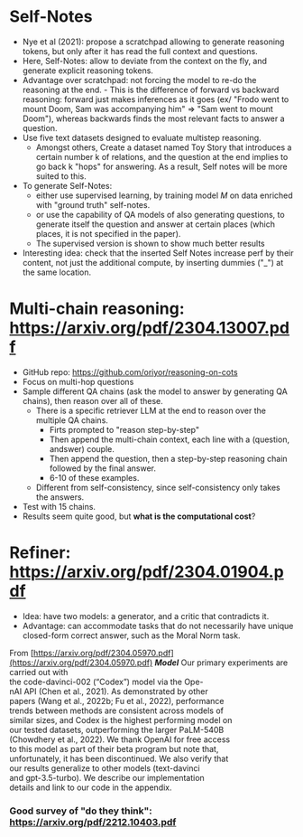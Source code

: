 # Self-Notes
- Nye et al (2021): propose a scratchpad allowing to generate reasoning tokens, but only after it has read the full context and questions.
- Here, Self-Notes: allow to deviate from the context on the fly, and generate explicit reasoning tokens.
- Advantage over scratchpad: not forcing the model to re-do the reasoning at the end.
		- This is the difference of forward vs backward reasoning: forward just makes inferences as it goes (ex/ "Frodo went to mount Doom, Sam was accompanying him" => "Sam went to mount Doom"), whereas backwards finds the most relevant facts to answer a question.
- Use five text datasets designed to evaluate multistep reasoning.
	- Amongst others, Create a dataset named Toy Story that introduces a certain number k of relations, and the question at the end implies to go back k "hops" for answering. As a result, Self notes will be more suited to this.
- To generate Self-Notes:
	- either use supervised learning, by training model $M$ on data enriched with "ground truth" self-notes.
	- or use the capability of QA models of also generating questions, to generate itself the question and answer at certain places (which places, it is not specified in the paper).
	- The supervised version is shown to show much better results 
- Interesting idea: check that the inserted Self Notes increase perf by their content, not just the additional compute, by inserting dummies ("\_") at the same location.
# Multi-chain reasoning: https://arxiv.org/pdf/2304.13007.pdf

- GitHub repo: https://github.com/oriyor/reasoning-on-cots
- Focus on multi-hop questions
- Sample different QA chains (ask the model to answer by generating QA chains), then reason over all of these.
	- There is a specific retriever LLM at the end to reason over the multiple QA chains.
		- Firts prompted to "reason step-by-step"
		- Then append the multi-chain context, each line with a (question, andswer) couple.
		- Then append the question, then a step-by-step reasoning chain followed by the final answer.
		- 6-10 of these examples.
	- Different from self-consistency, since self-consistency only takes the answers.
- Test with 15 chains.
- Results seem quite good, but __what is the computational cost__?

# Refiner: https://arxiv.org/pdf/2304.01904.pdf
- Idea: have two models: a generator, and a critic that contradicts it.
- Advantage: can accommodate tasks that do not necessarily have unique closed-form correct answer, such as the Moral Norm task.

From [https://arxiv.org/pdf/2304.05970.pdf](https://arxiv.org/pdf/2304.05970.pdf)
**_Model_** Our primary experiments are carried out with  
the code-davinci-002 (“Codex”) model via the Ope-  
nAI API (Chen et al., 2021). As demonstrated by other  
papers (Wang et al., 2022b; Fu et al., 2022), performance  
trends between methods are consistent across models of  
similar sizes, and Codex is the highest performing model on  
our tested datasets, outperforming the larger PaLM-540B  
(Chowdhery et al., 2022). We thank OpenAI for free access  
to this model as part of their beta program but note that,  
unfortunately, it has been discontinued. We also verify that  
our results generalize to other models (text-davinci  
and gpt-3.5-turbo). We describe our implementation  
details and link to our code in the appendix.

### Good survey of "do they think": https://arxiv.org/pdf/2212.10403.pdf

